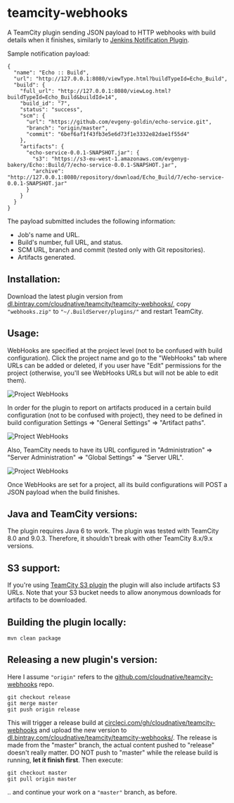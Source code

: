 # teamcity-webhooks
A TeamCity plugin sending JSON payload to HTTP webhooks with build details when it finishes, 
similarly to [Jenkins Notification Plugin](https://wiki.jenkins-ci.org/display/JENKINS/Notification+Plugin).

Sample notification payload:

    {
      "name": "Echo :: Build",
      "url": "http://127.0.0.1:8080/viewType.html?buildTypeId=Echo_Build",
      "build": {
        "full_url": "http://127.0.0.1:8080/viewLog.html?buildTypeId=Echo_Build&buildId=14",
        "build_id": "7",
        "status": "success",
        "scm": {
          "url": "https://github.com/evgeny-goldin/echo-service.git",
          "branch": "origin/master",
          "commit": "6bef6af1f43fb3e5e6d73f1e3332e82dae1f55d4"
        },
        "artifacts": {
          "echo-service-0.0.1-SNAPSHOT.jar": {
            "s3": "https://s3-eu-west-1.amazonaws.com/evgenyg-bakery/Echo::Build/7/echo-service-0.0.1-SNAPSHOT.jar",
            "archive": "http://127.0.0.1:8080/repository/download/Echo_Build/7/echo-service-0.0.1-SNAPSHOT.jar"
          }
        }
      }
    }

The payload submitted includes the following information:

* Job's name and URL.
* Build's number, full URL, and status.
* SCM URL, branch and commit (tested only with Git repositories).
* Artifacts generated. 

## Installation:

Download the latest plugin version from [dl.bintray.com/cloudnative/teamcity/teamcity-webhooks/](https://dl.bintray.com/cloudnative/teamcity/teamcity-webhooks/), copy `"webhooks.zip"` to `"~/.BuildServer/plugins/"` and restart TeamCity.  

## Usage:

WebHooks are specified at the project level (not to be confused with build configuration). Click the project name and go to the "WebHooks" tab where URLs can be added or deleted, if you user have "Edit" permissions for the project (otherwise, you'll see WebHooks URLs but will not be able to edit them).

![Project WebHooks](https://raw.githubusercontent.com/cloudnative/teamcity-webhooks/master/images/webhooks-tab.png)

In order for the plugin to report on artifacts produced in a certain build configuration (not to be confused with project), they need to be defined in build configuration Settings => "General Settings" => "Artifact paths". 

![Project WebHooks](https://raw.githubusercontent.com/cloudnative/teamcity-webhooks/master/images/artifact-paths.png)

Also, TeamCity needs to have its URL configured in "Administration" => "Server Administration" => "Global Settings" => "Server URL".

![Project WebHooks](https://raw.githubusercontent.com/cloudnative/teamcity-webhooks/master/images/server-url.png)

Once WebHooks are set for a project, all its build configurations will POST a JSON payload when the build finishes.

## Java and TeamCity versions:

The plugin requires Java 6 to work.
The plugin was tested with TeamCity 8.0 and 9.0.3. Therefore, it shouldn't break with other TeamCity 8.x/9.x versions.  

## S3 support:

If you're using [TeamCity S3 plugin](https://github.com/guardian/teamcity-s3-plugin) the plugin will also include artifacts S3 URLs. Note that your S3 bucket needs to allow anonymous downloads for artifacts to be downloaded.


## Building the plugin locally:

    mvn clean package

## Releasing a new plugin's version:

Here I assume `"origin"` refers to the [github.com/cloudnative/teamcity-webhooks](https://github.com/cloudnative/teamcity-webhooks) repo.

    git checkout release
    git merge master
    git push origin release


This will trigger a release build at [circleci.com/gh/cloudnative/teamcity-webhooks](https://circleci.com/gh/cloudnative/teamcity-webhooks) and upload the new version to [dl.bintray.com/cloudnative/teamcity/teamcity-webhooks/](https://dl.bintray.com/cloudnative/teamcity/teamcity-webhooks/). The release is made from the "master" branch, the actual content pushed to "release" doesn't really matter. DO NOT push to "master" while the release build is running, **let it finish first**. Then execute:

    git checkout master
    git pull origin master

.. and continue your work on a `"master"` branch, as before.